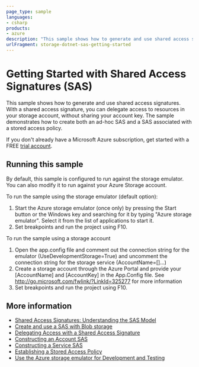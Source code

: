 ```yaml
---
page_type: sample
languages:
- csharp
products:
- azure
description: "This sample shows how to generate and use shared access signatures."
urlFragment: storage-dotnet-sas-getting-started
---
```


# Getting Started with Shared Access Signatures (SAS)

This sample shows how to generate and use shared access signatures. With a shared access signature, you can delegate access to resources in your storage account, without sharing your account key. The sample demonstrates how to create both an ad-hoc SAS and a SAS associated with a stored access policy.

If you don't already have a Microsoft Azure subscription, get started with a FREE <a href="http://go.microsoft.com/fwlink/?LinkId=330212">trial account</a>.

## Running this sample

By default, this sample is configured to run against the storage emulator. You can also modify it to run against your Azure Storage account.

To run the sample using the storage emulator (default option):

1. Start the Azure storage emulator (once only) by pressing the Start button or the Windows key and searching for it
by typing "Azure storage emulator". Select it from the list of applications to start it.
2. Set breakpoints and run the project using F10. 

To run the sample using a storage account

1. Open the app.config file and comment out the connection string for the emulator (UseDevelopmentStorage=True) and
uncomment the connection string for the storage service (AccountName=[]...)
2. Create a storage account through the Azure Portal and provide your [AccountName] and [AccountKey] in 
the App.Config file. See http://go.microsoft.com/fwlink/?LinkId=325277 for more information
3. Set breakpoints and run the project using F10. 

## More information
- [Shared Access Signatures: Understanding the SAS Model](https://azure.microsoft.com/documentation/articles/storage-dotnet-shared-access-signature-part-1/)
- [Create and use a SAS with Blob storage](https://azure.microsoft.com/documentation/articles/storage-dotnet-shared-access-signature-part-2/)
- [Delegating Access with a Shared Access Signature](https://msdn.microsoft.com/library/ee395415.aspx)
- [Constructing an Account SAS](https://msdn.microsoft.com/library/mt584140.aspx)
- [Constructing a Service SAS](https://msdn.microsoft.com/library/dn140255.aspx)
- [Establishing a Stored Access Policy](https://msdn.microsoft.com/library/dn140257.aspx)
- [Use the Azure storage emulator for Development and Testing](https://azure.microsoft.com/documentation/articles/storage-use-emulator/)
